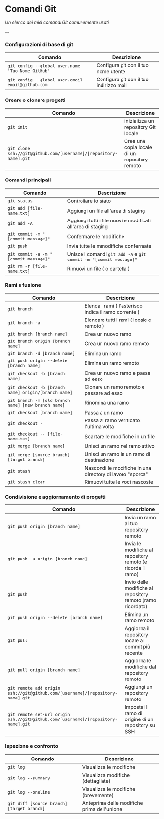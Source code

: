 Comandi Git
============

_Un elenco dei miei comandi Git comunemente usati_

--

### Configurazioni di base di git

| Comando | Descrizione |
| ------- | ----------- |
| `git config --global user.name 'Tuo Nome GitHub'` | Configura git con il tuo nome utente  |
| `git config --global user.email email@github.com` | Configura git con il tuo indirizzo mail |

### Creare o clonare progetti

| Comando | Descrizione |
| ------- | ----------- |
| `git init` | Inizializza un repository Git locale |
| `git clone ssh://git@github.com/[username]/[repository-name].git` | Crea una copia locale di un repository remoto |

### Comandi principali

| Comando | Descrizione |
| ------- | ----------- |
| `git status` | Controllare lo stato |
| `git add [file-name.txt]` | Aggiungi un file all'area di staging |
| `git add -A` | Aggiungi tutti i file nuovi e modificati all'area di staging |
| `git commit -m "[commit message]"` | Confermare le modifiche |
| `git push` | Invia tutte le mmodifiche confermate |
| `git commit -a -m "[commit message]"` | Unisce i comandi `git add -A` e `git commit -m "[commit message]"` |
| `git rm -r [file-name.txt]` | Rimuovi un file ( o cartella ) |

### Rami e fusione

| Comando | Descrizione |
| ------- | ----------- |
| `git branch` | Elenca i rami ( l'asterisco indica il ramo corrente ) |
| `git branch -a` | Elencare tutti i rami ( locale e remoto ) |
| `git branch [branch name]` | Crea un nuovo ramo |
| `git branch origin [branch name]` | Crea un nuovo ramo remoto |
| `git branch -d [branch name]` | Elimina un ramo |
| `git push origin --delete [branch name]` | Elimina un ramo remoto |
| `git checkout -b [branch name]` | Crea un nuovo ramo e passa ad esso |
| `git checkout -b [branch name] origin/[branch name]` | Clonare un ramo remoto e passare ad esso |
| `git branch -m [old branch name] [new branch name]` | Rinomina una ramo |
| `git checkout [branch name]` | Passa a un ramo |
| `git checkout -` | Passa al ramo verificato l'ultima volta |
| `git checkout -- [file-name.txt]` | Scartare le modifiche in un file |
| `git merge [branch name]` | Unisci un ramo nel ramo attivo |
| `git merge [source branch] [target branch]` | Unisci un ramo in un ramo di destinazione |
| `git stash` | Nascondi le modifiche in una directory di lavoro "sporca" |
| `git stash clear` | Rimuovi tutte le voci nascoste |

### Condivisione e aggiornamento di progetti

| Comando | Descrizione |
| ------- | ----------- |
| `git push origin [branch name]` | Invia un ramo al tuo repository remoto |
| `git push -u origin [branch name]` | Invia le modifiche al repository remoto (e ricorda il ramo) |
| `git push` | Invio delle modifiche al repository remoto (ramo ricordato) |
| `git push origin --delete [branch name]` | Elimina un ramo remoto |
| `git pull` | Aggiorna il repository locale al commit più recente |
| `git pull origin [branch name]` | Aggiorna le modifiche dal repository remoto |
| `git remote add origin ssh://git@github.com/[username]/[repository-name].git` | Aggiungi un repository remoto |
| `git remote set-url origin ssh://git@github.com/[username]/[repository-name].git` | Imposta il ramo di origine di un repository su SSH |

### Ispezione e confronto

| Comando | Descrizione |
| ------- | ----------- |
| `git log` | Visualizza le modifiche |
| `git log --summary` | Visualizza modifiche (dettagliate) |
| `git log --oneline` | Visualizza le modifiche (brevemente) |
| `git diff [source branch] [target branch]` | Anteprima delle modifiche prima dell'unione |
